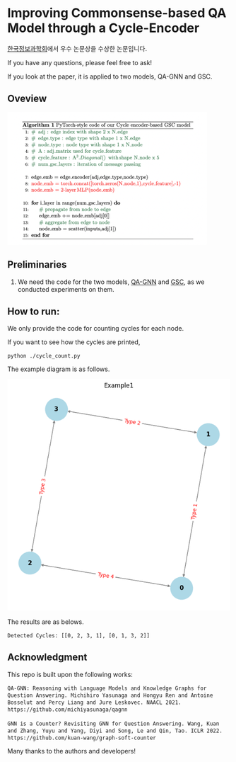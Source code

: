 # Improving Commonsense-based QA Model through a Cycle-Encoder

[한국정보과학회]([https://www.kiise.or.kr/conference/KSC/2022/](https://www.kiise.or.kr/conference/KSC/2022/))에서 우수 논문상을 수상한 논문입니다.


If you have any questions, please feel free to ask!

If you look at the paper, it is applied to two models, QA-GNN and GSC.

## Oveview

![이미지](./fig/algo.png)

## Preliminaries
1. We need the code for the two models, [QA-GNN](https://github.com/michiyasunaga/qagnn) and [GSC](https://github.com/kuan-wang/graph-soft-counter), as we conducted experiments on them.


## How to run:

We only provide the code for counting cycles for each node.

If you want to see how the cycles are printed,
```
python ./cycle_count.py
```

The example diagram is as follows.

![이미지](./fig/example1.png)

The results are as belows.
```
Detected Cycles: [[0, 2, 3, 1], [0, 1, 3, 2]]
```


## Acknowledgment
This repo is built upon the following works:
```
QA-GNN: Reasoning with Language Models and Knowledge Graphs for Question Answering. Michihiro Yasunaga and Hongyu Ren and Antoine Bosselut and Percy Liang and Jure Leskovec. NAACL 2021. 
https://github.com/michiyasunaga/qagnn

GNN is a Counter? Revisiting GNN for Question Answering. Wang, Kuan and Zhang, Yuyu and Yang, Diyi and Song, Le and Qin, Tao. ICLR 2022.
https://github.com/kuan-wang/graph-soft-counter

```
Many thanks to the authors and developers!
